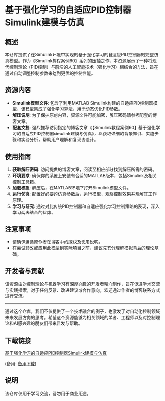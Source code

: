 # 基于强化学习的自适应PID控制器Simulink建模与仿真

## 概述
本仓库提供了在Simulink环境中实现的基于强化学习的自适应PID控制器的完整仿真模型。作为《Simulink教程案例60》系列的压轴之作，本资源展示了一种将现代控制理论（PID控制）与前沿的人工智能技术（强化学习）相结合的方法，旨在通过自动调整控制参数来达到更优的控制性能。

## 资源内容
- **Simulink模型文件**: 包含了利用MATLAB Simulink构建的自适应PID控制器模型，该模型集成了强化学习算法，用于动态优化PID参数。
- **解压说明**: 为了保护原创内容，资源文件可能加密，解压密码请参考配套的博客文章。
- **配套文档**: 强烈推荐访问指定的博客文章《【Simulink教程案例60】基于强化学习的自适应PID控制器simulink建模与仿真》，以获取详细的背景知识、实施步骤和实验分析，帮助用户理解和复现该设计。

## 使用指南
1. **获取解压密码**: 访问提供的博客文章，阅读至相应部分找到解压所需的密码。
2. **环境要求**: 确保你的系统上安装有合适的MATLAB版本，包括Simulink及相关控制工具箱。
3. **加载模型**: 解压后，在MATLAB环境下打开Simulink模型文件。
4. **运行仿真**: 配置好必要的仿真参数后，运行模型，观察控制效果并理解其工作原理。
5. **学习与研究**: 通过对比传统PID控制器和自适应强化学习控制策略的表现，深入学习两者结合的优势。

## 注意事项
- 请确保遵循原作者在博客中的版权及使用说明。
- 在尝试修改或应用此模型到实际项目之前，建议先充分理解模拟背后的理论基础。

## 开发者与贡献
该资源由对控制理论与机器学习有深厚兴趣的开发者精心制作，旨在促进学术交流与实践探索。对于任何反馈、改进建议或合作意向，欢迎通过作者的博客联系方式进行交流。

---

通过这个仓库，我们不仅提供了一个技术融合的例子，也激发了对自动化控制领域未来发展方向的思考。希望这个资源能够为相关领域的学者、工程师以及对控制理论和AI感兴趣的朋友们带来启发与帮助。

## 下载链接
[基于强化学习的自适应PID控制器Simulink建模与仿真](https://pan.quark.cn/s/3ffebf4dcc80) 

(备用: [备用下载](https://pan.baidu.com/s/1M6QyI2APzp9Cltqrz-9f8Q?pwd=1234))

## 说明

该仓库仅用于学习交流，请勿用于商业用途。
